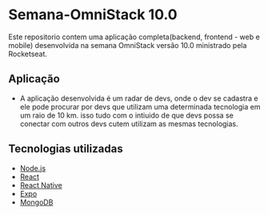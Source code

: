 # Semana-OmniStack 10.0
Este repositorio contem uma aplicação completa(backend, frontend - web e mobile) desenvolvida na semana OmniStack versão 10.0 ministrado pela Rocketseat.

## Aplicação 

- A aplicação desenvolvida é um radar de devs, onde o dev se cadastra e ele pode procurar por devs que utilizam uma determinada tecnologia em um raio de 10 km. isso tudo com o intiuido de que devs possa se conectar com outros devs cutem utilizam as mesmas tecnologias. 

## Tecnologias utilizadas

- [Node.js](https://nodejs.org/en/)
- [React](https://devdocs.io/react/)
- [React Native](https://facebook.github.io/react-native/docs/getting-started)
- [Expo](https://docs.expo.io/versions/latest/)
- [MongoDB](https://www.mongodb.com/)


